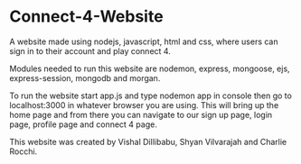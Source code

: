 # Connect-4-Website
A website made using nodejs, javascript, html and css, where users can sign in to their account and play connect 4.

Modules needed to run this website are nodemon, express, mongoose, ejs, express-session, mongodb and morgan.

To run the website start app.js and type nodemon app in console then go to localhost:3000 in whatever browser you are using. This will bring up the home page
and from there you can navigate to our sign up page, login page, profile page and connect 4 page.

This website was created by Vishal Dillibabu, Shyan Vilvarajah and Charlie Rocchi.
